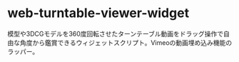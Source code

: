# web-turntable-viewer-widget
模型や3DCGモデルを360度回転させたターンテーブル動画をドラッグ操作で自由な角度から鑑賞できるウィジェットスクリプト。Vimeoの動画埋め込み機能のラッパー。
